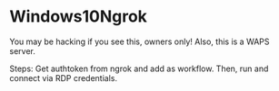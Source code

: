 # Windows10Ngrok
You may be hacking if you see this, owners only! Also, this is a WAPS server.


Steps:
Get authtoken from ngrok and add as workflow.
Then, run and connect via RDP credentials.
